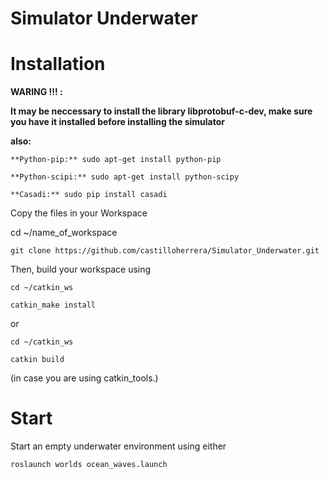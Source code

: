 # Simulator Underwater

# Installation 

**WARING !!! :**

**It may be neccessary to install the library libprotobuf-c-dev, make sure you have it installed before installing the simulator**

**also:**
    
    **Python-pip:** sudo apt-get install python-pip
    
    **Python-scipi:** sudo apt-get install python-scipy
    
    **Casadi:** sudo pip install casadi


Copy the files in your Workspace 

cd ~/name_of_workspace

    git clone https://github.com/castilloherrera/Simulator_Underwater.git

Then, build your workspace using

    cd ~/catkin_ws

    catkin_make install

or

    cd ~/catkin_ws

    catkin build

(in case you are using catkin_tools.)


# Start

Start an empty underwater environment using either

    roslaunch worlds ocean_waves.launch
